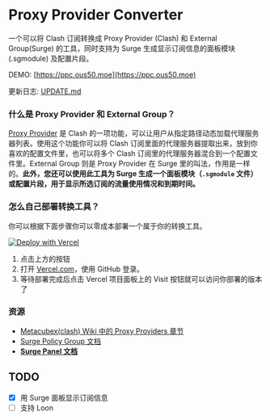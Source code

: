 # Proxy Provider Converter

一个可以将 Clash 订阅转换成 Proxy Provider (Clash) 和 External Group(Surge) 的工具，同时支持为 Surge 生成显示订阅信息的面板模块 (.sgmodule) 及配置片段。

DEMO: [https://ppc.ous50.moe](https://ppc.ous50.moe)

更新日志: [UPDATE.md](./UPDATE.md)

### 什么是 Proxy Provider 和 External Group？

[Proxy Provider](https://github.com/Dreamacro/clash/wiki/configuration#proxy-providers) 是 Clash 的一项功能，可以让用户从指定路径动态加载代理服务器列表。使用这个功能你可以将 Clash 订阅里面的代理服务器提取出来，放到你喜欢的配置文件里，也可以将多个 Clash 订阅里的代理服务器混合到一个配置文件里。External Group 则是 Proxy Provider 在 Surge 里的叫法，作用是一样的。**此外，您还可以使用此工具为 Surge 生成一个面板模块（`.sgmodule` 文件）或配置片段，用于显示所选订阅的流量使用情况和到期时间。**

### 怎么自己部署转换工具？

你可以根据下面步骤你可以零成本部署一个属于你的转换工具。

[![Deploy with Vercel](https://vercel.com/button)](https://vercel.com/new/clone?repository-url=https%3A%2F%2Fgithub.com%2Fous50%2Fproxy-provider-converter)

1. 点击上方的按钮
2. 打开 [Vercel.com](https://vercel.com)，使用 GitHub 登录。
3. 等待部署完成后点击 Vercel 项目面板上的 Visit 按钮就可以访问你部署的版本了

### 资源

- [Metacubex(clash) Wiki 中的 Proxy Providers 章节](https://wiki.metacubex.one/config/proxy-providers/)
- [Surge Policy Group 文档](https://manual.nssurge.com/policy-group/policy-including.html)
- **[Surge Panel 文档](https://manual.nssurge.com/extend/panel.html)**

## TODO 

- [x] 用 Surge 面板显示订阅信息
- [ ] 支持 Loon
